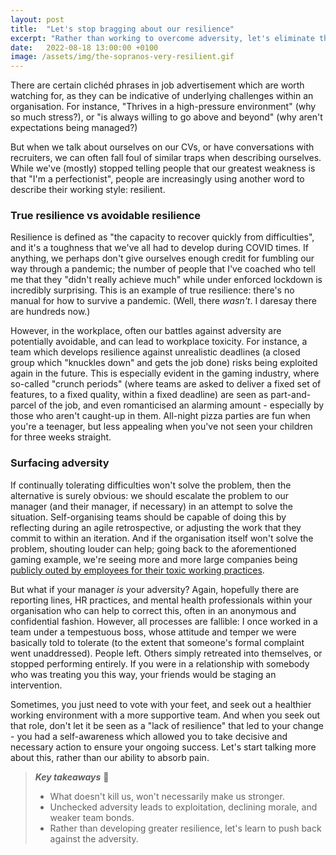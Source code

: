 ```yaml
---
layout: post
title:  "Let's stop bragging about our resilience"
excerpt: "Rather than working to overcome adversity, let's eliminate the adversity."
date:   2022-08-18 13:00:00 +0100
image: /assets/img/the-sopranos-very-resilient.gif
---
```


There are certain clichéd phrases in job advertisement which are worth watching for, as they can be indicative of underlying challenges within an organisation. For instance, "Thrives in a high-pressure environment" (why so much stress?), or "is always willing to go above and beyond" (why aren't expectations being managed?)

But when we talk about ourselves on our CVs, or have conversations with recruiters, we can often fall foul of similar traps when describing ourselves. While we've (mostly) stopped telling people that our greatest weakness is that "I'm a perfectionist", people are increasingly using another word to describe their working style: resilient. 

### True resilience vs avoidable resilience

Resilience is defined as "the capacity to recover quickly from difficulties", and it's a toughness that we've all had to develop during COVID times. If anything, we perhaps don't give ourselves enough credit for fumbling our way through a pandemic; the number of people that I've coached who tell me that they "didn't really achieve much" while under enforced lockdown is incredibly surprising. This is an example of true resilience: there's no manual for how to survive a pandemic. (Well, there _wasn't_. I daresay there are hundreds now.)

However, in the workplace, often our battles against adversity are potentially avoidable, and can lead to workplace toxicity. For instance, a team which develops resilience against unrealistic deadlines (a closed group which "knuckles down" and gets the job done) risks being exploited again in the future. This is especially evident in the gaming industry, where so-called "crunch periods" (where teams are asked to deliver a fixed set of features, to a fixed quality, within a fixed deadline) are seen as part-and-parcel of the job, and even romanticised an alarming amount - especially by those who aren't caught-up in them. All-night pizza parties are fun when you're a teenager, but less appealing when you've not seen your children for three weeks straight.

### Surfacing adversity 

If continually tolerating difficulties won't solve the problem, then the alternative is surely obvious: we should escalate the problem to our manager (and their manager, if necessary) in an attempt to solve the situation. Self-organising teams should be capable of doing this by reflecting during an agile retrospective, or adjusting the work that they commit to within an iteration. And if the organisation itself won't solve the problem, shouting louder can help; going back to the aforementioned gaming example, we're seeing more and more large companies being [publicly outed by employees for their toxic working practices](https://www.polygon.com/2020/12/4/21575914/cyberpunk-2077-release-crunch-labor-delays-cd-projekt-red).

But what if your manager _is_ your adversity? Again, hopefully there are reporting lines, HR practices, and mental health professionals within your organisation who can help to correct this, often in an anonymous and confidential fashion. However, all processes are fallible: I once worked in a team under a tempestuous boss, whose attitude and temper we were basically told to tolerate (to the extent that someone's formal complaint went unaddressed). People left. Others simply retreated into themselves, or stopped performing entirely. If you were in a relationship with somebody who was treating you this way, your friends would be staging an intervention.

Sometimes, you just need to vote with your feet, and seek out a healthier working environment with a more supportive team. And when you seek out that role, don't let it be seen as a "lack of resilience" that led to your change - you had a self-awareness which allowed you to take decisive and necessary action to ensure your ongoing success. Let's start talking more about this, rather than our ability to absorb pain.

> **_Key takeaways_** 📝  
> * What doesn't kill us, won't necessarily make us stronger.
> * Unchecked adversity leads to exploitation, declining morale, and weaker team bonds.
> * Rather than developing greater resilience, let's learn to push back against the adversity.